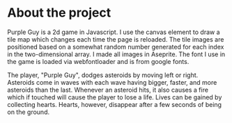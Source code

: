 # About the project

Purple Guy is a 2d game in Javascript. I use the canvas element to draw a tile map which changes each time the page is reloaded. The tile images are positioned based on a somewhat random number generated for each index in the two-dimensional array. I made all images in Aseprite. The font I use in the game is loaded via webfontloader and is from google fonts.

The player, "Purple Guy", dodges asteroids by moving left or right. Asteroids come in waves with each wave having bigger, faster, and more asteroids than the last. Whenever an asteroid hits, it also causes a fire which if touched will cause the player to lose a life. Lives can be gained by collecting hearts. Hearts, however, disappear after a few seconds of being on the ground.
